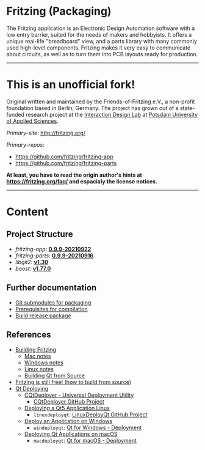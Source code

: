 Fritzing (Packaging)
====================

The Fritzing application is an Electronic Design Automation software with
a low entry barrier, suited for the needs of makers and hobbyists. It
offers a unique real-life "breadboard" view, and a parts library with
many commonly used high-level components. Fritzing makes it very easy
to communicate about circuits, as well as to turn them into PCB layouts
ready for production.

---

This is an unofficial fork!
===========================

Original written and maintained by the Friends-of-Fritzing e.V., a
non-profit foundation based in Berlin, Germany. The project has grown
out of a state-funded research project at the
[Interaction Design Lab](http://idl.fh-potsdam.de/) at
[Potsdam University of Applied Sciences](http://fh-potsdam.de/).


*Primary-site*: http://fritzing.org/

*Primary-repos*:

   * https://github.com/fritzing/fritzing-app
   * https://github.com/fritzing/fritzing-parts

**At least, you have to read the origin author's hints at
https://fritzing.org/faq/ and espacialy the license notices.**

---

Content
=======

## Project Structure

* *fritzing-app*: **[0.9.9-20210922](https://github.com/fritzing/fritzing-app/commits/main)**
* *fritzing-parts*: **[0.9.9-20210916](https://github.com/fritzing/fritzing-parts/commits/main)**
* *libgit2*: **[v1.30](https://github.com/libgit2/libgit2/releases/tag/v1.3.0)**
* *boost*: **[v1.77.0](https://www.boost.org/users/history/version_1_77_0.html)**

## Further documentation

* [Git submodules for packaging](doc/SUBMODULES.md)
* [Prerequisites for compilation](doc/PREREQUISITES.md)
* [Build release package](doc/BUILD-RELEASE.md)

## References

* [Building Fritzing](https://github.com/fritzing/fritzing-app/wiki/1.-Building-Fritzing)
  * [Mac notes](https://github.com/fritzing/fritzing-app/wiki/1.1-Mac-notes)
  * [Windows notes](https://github.com/fritzing/fritzing-app/wiki/1.2-Windows-notes)
  * [Linux notes](https://github.com/fritzing/fritzing-app/wiki/1.3-Linux-notes)
  * [Building Qt from Source](https://github.com/fritzing/fritzing-app/wiki/1.4-Building-Qt-from-Source)
* [Fritzing is still free! (how to build from source)](https://siytek.com/build-fritzing)
* [Qt Deploying](https://wiki.qt.io/Deploying)
  * [CQtDeployer - Universal Deployment Utility](https://wiki.qt.io/CQtDeployer)
    * [CQtDeployer GitHub Project](https://github.com/QuasarApp/CQtDeployer)
  * [Deploying a Qt5 Application Linux](https://wiki.qt.io/Deploying_a_Qt5_Application_Linux)
    * `linuxdeployqt`: [LinuxDeployQt GitHub Project](https://github.com/probonopd/linuxdeployqt)
  * [Deploy an Application on Windows](https://wiki.qt.io/Deploy_an_Application_on_Windows)
    * `windeployqt`: [Qt for Windows - Deployment](https://doc.qt.io/Qt-5/windows-deployment.html)
  * [Deploying Qt Applications on macOS](https://doc.qt.io/qt-5/macos.html#deploying-applications-on-macos)
    * `macdeployqt`: [Qt for macOS - Deployment](https://doc.qt.io/qt-5/macos-deployment.html)
